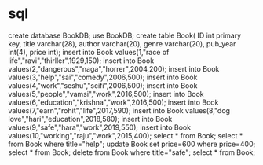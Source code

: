 # sql
create database BookDB;
use BookDB;
create table Book(
ID int primary key,
title varchar(28),
author varchar(20),
genre varchar(20),
pub_year int(4),
price int);
insert into Book values(1,"race of life","ravi","thirller",1929,150);
insert into Book values(2,"dangerous","naga","horrer",2004,200);
insert into Book values(3,"help","sai","comedy",2006,500);
insert into Book values(4,"work","seshu","scifi",2006,500);
insert into Book values(5,"people","vamsi","work",2016,500);
insert into Book values(6,"education","krishna","work",2016,500);
insert into Book values(7,"earn","rohit","life",2017,590);
insert into Book values(8,"dog love","hari","education",2018,580);
insert into Book values(9,"safe","hara","work",2019,550);
insert into Book values(10,"working","raju","work",2015,400);
select * from Book;
select * from Book where title="help";
update Book set price=600 where price=400;
select * from Book;
delete from Book where title="safe";
select * from Book;

